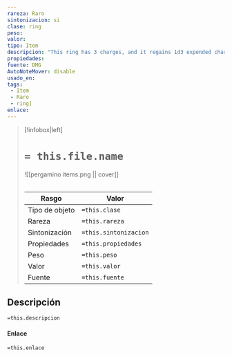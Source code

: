 ```yaml
---
rareza: Raro
sintonizacion: si
clase: ring
peso: 
valor: 
tipo: Item
descripcion: "This ring has 3 charges, and it regains 1d3 expended charges daily at dawn. While wearing the ring, you can use an action to expend 1 to 3 of its charges to make a ranged spell attack against one creature you can see within 60 feet of you. The ring produces a spectral ram&#x27;s head and makes its attack roll with a +7 bonus. On a hit, for each charge you spend, the target takes 2d10 force damage and is pushed 5 feet away from you.Alternatively, you can expend 1 to 3 of the ring&#x27;s charges as an action to try to break an object you can see within 60 feet of you that isn&#x27;t being worn or carried. The ring makes a Strength check with a +5 bonus for each charge you spend."
propiedades: 
fuente: DMG
AutoNoteMover: disable
usado_en:  
tags: 
 - Item
 - Raro
 - ring]
enlace: 
---
```


> [!infobox|left]
>  # `= this.file.name`
> ![[pergamino items.png || cover]]
> ######   
> |Rasgo | Valor |
> | --- | --- |
> | Tipo de objeto| `=this.clase`|
>  | Rareza| `=this.rareza`|
> | Sintonización | `=this.sintonizacion` |
> | Propiedades | `=this.propiedades` |
>  | Peso | `=this.peso` |
> | Valor | `=this.valor` |
> | Fuente | `=this.fuente` |


## Descripción
`=this.descripcion`

#### Enlace
`=this.enlace`